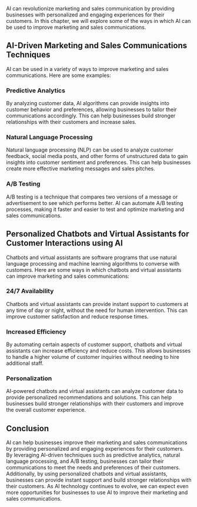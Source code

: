 
AI can revolutionize marketing and sales communication by providing businesses with personalized and engaging experiences for their customers. In this chapter, we will explore some of the ways in which AI can be used to improve marketing and sales communications.

AI-Driven Marketing and Sales Communications Techniques
-------------------------------------------------------

AI can be used in a variety of ways to improve marketing and sales communications. Here are some examples:

### Predictive Analytics

By analyzing customer data, AI algorithms can provide insights into customer behavior and preferences, allowing businesses to tailor their communications accordingly. This can help businesses build stronger relationships with their customers and increase sales.

### Natural Language Processing

Natural language processing (NLP) can be used to analyze customer feedback, social media posts, and other forms of unstructured data to gain insights into customer sentiment and preferences. This can help businesses create more effective marketing messages and sales pitches.

### A/B Testing

A/B testing is a technique that compares two versions of a message or advertisement to see which performs better. AI can automate A/B testing processes, making it faster and easier to test and optimize marketing and sales communications.

Personalized Chatbots and Virtual Assistants for Customer Interactions using AI
-------------------------------------------------------------------------------

Chatbots and virtual assistants are software programs that use natural language processing and machine learning algorithms to converse with customers. Here are some ways in which chatbots and virtual assistants can improve marketing and sales communications:

### 24/7 Availability

Chatbots and virtual assistants can provide instant support to customers at any time of day or night, without the need for human intervention. This can improve customer satisfaction and reduce response times.

### Increased Efficiency

By automating certain aspects of customer support, chatbots and virtual assistants can increase efficiency and reduce costs. This allows businesses to handle a higher volume of customer inquiries without needing to hire additional staff.

### Personalization

AI-powered chatbots and virtual assistants can analyze customer data to provide personalized recommendations and solutions. This can help businesses build stronger relationships with their customers and improve the overall customer experience.

Conclusion
----------

AI can help businesses improve their marketing and sales communications by providing personalized and engaging experiences for their customers. By leveraging AI-driven techniques such as predictive analytics, natural language processing, and A/B testing, businesses can tailor their communications to meet the needs and preferences of their customers. Additionally, by using personalized chatbots and virtual assistants, businesses can provide instant support and build stronger relationships with their customers. As AI technology continues to evolve, we can expect even more opportunities for businesses to use AI to improve their marketing and sales communications.

